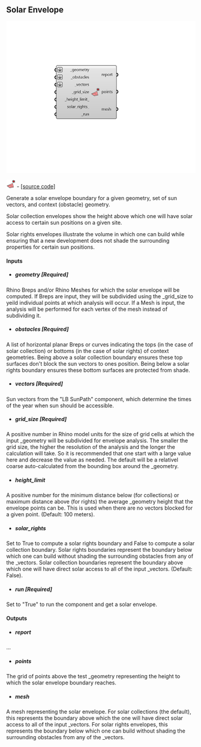 ## Solar Envelope

![](../../images/components/Solar_Envelope.png)

![](../../images/icons/Solar_Envelope.png) - [[source code]](https://github.com/ladybug-tools/ladybug-grasshopper/blob/master/ladybug_grasshopper/src//LB%20Solar%20Envelope.py)


Generate a solar envelope boundary for a given geometry, set of sun vectors, and context (obstacle) geometry. 

Solar collection envelopes show the height above which one will have solar access to certain sun positions on a given site. 

Solar rights envelopes illustrate the volume in which one can build while ensuring that a new development does not shade the surrounding properties for certain sun positions. 



#### Inputs
* ##### geometry [Required]
Rhino Breps and/or Rhino Meshes for which the solar envelope will be computed. If Breps are input, they will be subdivided using the _grid_size to yeild individual points at which analysis will occur. If a Mesh is input, the analysis will be performed for each vertex of the mesh instead of subdividing it. 
* ##### obstacles [Required]
A list of horizontal planar Breps or curves indicating the tops (in the case of solar collection) or bottoms (in the case of solar rights) of context geometries. Being above a solar collection boundary ensures these top surfaces don't block the sun vectors to ones position. Being below a solar rights boundary ensures these bottom surfaces are protected from shade. 
* ##### vectors [Required]
Sun vectors from the "LB SunPath" component, which determine the times of the year when sun should be accessible. 
* ##### grid_size [Required]
A positive number in Rhino model units for the size of grid cells at which the input _geometry will be subdivided for envelope analysis. The smaller the grid size, the higher the resolution of the analysis and the longer the calculation will take.  So it is recommended that one start with a large value here and decrease the value as needed. The default will be a relativel coarse auto-calculated from the bounding box around the _geometry. 
* ##### height_limit 
A positive number for the minimum distance below (for collections) or maximum distance above (for rights) the average _geometry height that the envelope points can be. This is used when there are no vectors blocked for a given point. (Default: 100 meters). 
* ##### solar_rights 
Set to True to compute a solar rights boundary and False to compute a solar collection boundary. Solar rights boundaries represent the boundary below which one can build without shading the surrounding obstacles from any of the _vectors. Solar collection boundaries represent the boundary above which one will have direct solar access to all of the input _vectors. (Default: False). 
* ##### run [Required]
Set to "True" to run the component and get a solar envelope. 

#### Outputs
* ##### report
... 
* ##### points
The grid of points above the test _geometry representing the height to which the solar envelope boundary reaches. 
* ##### mesh
A mesh representing the solar envelope. For solar collections (the default), this represents the boundary above which the one will have direct solar access to all of the input _vectors. For solar rights envelopes, this represents the boundary below which one can build without shading the surrounding obstacles from any of the _vectors. 
